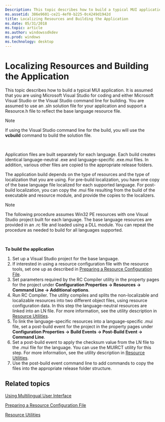 ```yaml
---
Description: This topic describes how to build a typical MUI application.
ms.assetid: 386e9601-ce21-4ef0-b225-0c4249d1942d
title: Localizing Resources and Building the Application
ms.date: 05/31/2018
ms.topic: article
ms.author: windowssdkdev
ms.prod: windows
ms.technology: desktop
---
```


# Localizing Resources and Building the Application

This topic describes how to build a typical MUI application. It is assumed that you are using Microsoft Visual Studio for coding and either Microsoft Visual Studio or the Visual Studio command line for building. You are assumed to use an .sln solution file for your application and support a Resource.h file to reflect the base language resource file.

> [!Note]  
> If using the Visual Studio command line for the build, you will use the **vcbuild** command to build the solution file.

 

Application files are built separately for each language. Each build creates identical language-neutral .exe and language-specific .exe.mui files. In addition, various other files are copied to the appropriate release folders.

The application build depends on the type of resources and the type of localization that you are using. For pre-build localization, you have one copy of the base language file localized for each supported language. For post-build localization, you can copy the .mui file resulting from the build of the executable and resource module, and provide the copies to the localizers.

> [!Note]  
> The following procedure assumes Win32 PE resources with one Visual Studio project built for each language. The base language resources are provided in an .rc file and loaded using a DLL module. You can repeat the procedure as needed to build for all languages supported.

 

**To build the application**

1.  Set up a Visual Studio project for the base language.
2.  If interested in using a resource configuration file with the resource tools, set one up as described in [Preparing a Resource Configuration File](preparing-a-resource-configuration-file.md).
3.  Set parameters required by the RC Compiler utility in the property pages for the project under **Configuration Properties → Resources → Command Line → Additional options**.
4.  Run RC Compiler. The utility compiles and splits the non-localizable and localizable resources into two different object files, using resource configuration data. In this step the language-neutral resources are linked into an LN file. For more information, see the utility description in [Resource Utilities](resource-utilities.md).
5.  To link the language-specific resources into a language-specific .mui file, set a post-build event for the project in the property pages under **Configuration Properties → Build Events → Post-Build Event → Command Line**.
6.  Set a post-build event to apply the checksum value from the LN file to the .mui file for the language. You can use the MUIRCT utility for this step. For more information, see the utility description in [Resource Utilities](resource-utilities.md).
7.  Use the post-build event command line to add commands to copy the files into the appropriate release folder structure.

## Related topics

<dl> <dt>

[Using Multilingual User Interface](using-multilingual-user-interface.md)
</dt> <dt>

[Preparing a Resource Configuration File](preparing-a-resource-configuration-file.md)
</dt> <dt>

[Resource Utilities](resource-utilities.md)
</dt> </dl>

 

 



